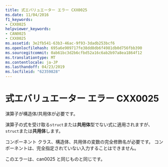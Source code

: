 ```yaml
---
title: 式エバリュエーター エラー CXX0025
ms.date: 11/04/2016
f1_keywords:
- CXX0025
helpviewer_keywords:
- CAN0025
- CXX0025
ms.assetid: 3e2fb541-63b3-46ac-9f93-3dadb253bcf6
ms.openlocfilehash: 695a6e909717fe38dd8db6f4981db0d756fbb390
ms.sourcegitcommit: 0ab61bc3d2b6cfbd52a16c6ab2b97a8ea1864f12
ms.translationtype: MT
ms.contentlocale: ja-JP
ms.lasthandoff: 04/23/2019
ms.locfileid: "62359828"
---
```

# <a name="expression-evaluator-error-cxx0025"></a>式エバリュエーター エラー CXX0025

演算子が構造体/共用体が必要です。

演算子の式を受け取る`struct`または**共用体**型でない式に適用されますが、`struct`または**共用体**します。

コンポーネント クラス、構造体、共用体の変数の完全修飾名が必要です。 コンポーネントは、完全指定されていない入力することはできません。

このエラーは、can0025 と同じものと同じです。